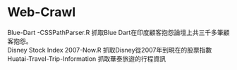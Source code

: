 # Web-Crawl
Blue-Dart -CSSPathParser.R 抓取Blue Dart在印度顧客抱怨論壇上共三千多筆顧客抱怨。  
Disney Stock Index 2007-Now.R 抓取Disney從2007年到現在的股票指數  
Huatai-Travel-Trip-Information 抓取華泰旅遊的行程資訊  
